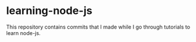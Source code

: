 # learning-node-js
This repository contains commits that I made while I go through tutorials to learn node-js.
